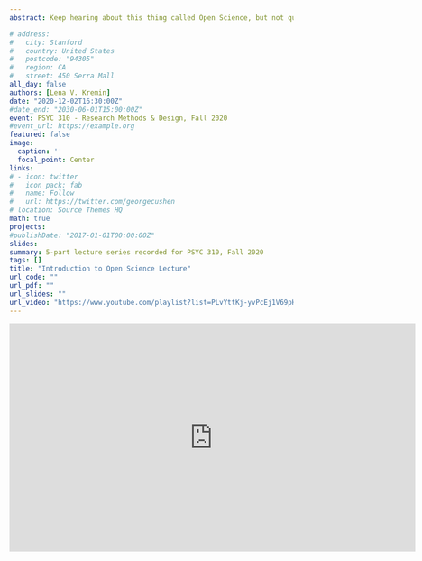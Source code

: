 ```yaml
---
abstract: Keep hearing about this thing called Open Science, but not quite sure what it is or where to get started? In this 5 part lecture series, I introduce Open Science and some of its elements, including publications, sharing materials, collaborations, and self-corrections. If you use these materials in a course, please let me know!

# address:
#   city: Stanford
#   country: United States
#   postcode: "94305"
#   region: CA
#   street: 450 Serra Mall
all_day: false
authors: [Lena V. Kremin]
date: "2020-12-02T16:30:00Z"
#date_end: "2030-06-01T15:00:00Z"
event: PSYC 310 - Research Methods & Design, Fall 2020
#event_url: https://example.org
featured: false
image:
  caption: ''
  focal_point: Center
links:
# - icon: twitter
#   icon_pack: fab
#   name: Follow
#   url: https://twitter.com/georgecushen
# location: Source Themes HQ
math: true
projects:
#publishDate: "2017-01-01T00:00:00Z"
slides: 
summary: 5-part lecture series recorded for PSYC 310, Fall 2020
tags: []
title: "Introduction to Open Science Lecture"
url_code: ""
url_pdf: ""
url_slides: ""
url_video: "https://www.youtube.com/playlist?list=PLvYttKj-yvPcEj1V69pHWGFSUi4FdFbLo"
---
```


<iframe width="720" height="405" src="https://youtu.be/-0ETiRlV1-o" frameborder="0" allow="accelerometer; autoplay; encrypted-media; gyroscope; picture-in-picture" allowfullscreen></iframe>
